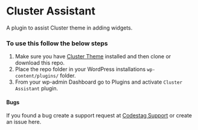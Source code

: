 # Cluster Assistant
A plugin to assist Cluster theme in adding widgets.

### To use this follow the below steps
 1. Make sure you have [Cluster Theme](https://codestag.com/themes/cluster) installed and then clone or download this repo.
 2. Place the repo folder in your WordPress installations `wp-content/plugins/` folder.
 3. From your wp-admin Dashboard go to Plugins and activate `Cluster Assistant` plugin.

#### Bugs
If you found a bug create a support request at [Codestag Support](https://codestag.com/support) or create an issue here.

